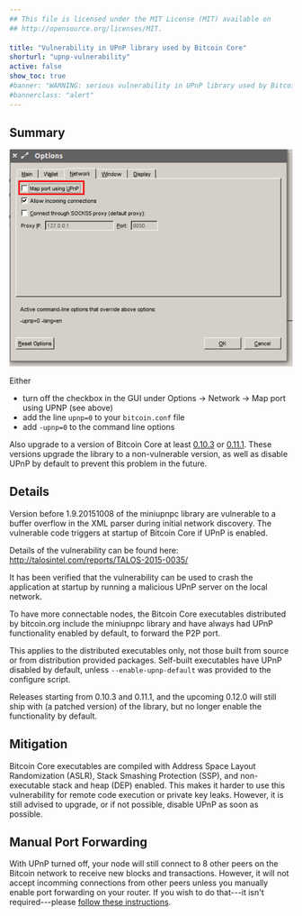```yaml
---
## This file is licensed under the MIT License (MIT) available on
## http://opensource.org/licenses/MIT.

title: "Vulnerability in UPnP library used by Bitcoin Core"
shorturl: "upnp-vulnerability"
active: false
show_toc: true
#banner: "WARNING: serious vulnerability in UPnP library used by Bitcoin Core (click here to read)"
#bannerclass: "alert"
---
```


<div class="post-content" markdown="1">

## Summary

![Disabling UPnP in the GUI](/img/alerts/disable_upnp.png)

Either

- turn off the checkbox in the GUI under Options → Network → Map port using UPNP (see above)
- add the line `upnp=0` to your `bitcoin.conf` file
- add `-upnp=0` to the command line options

Also upgrade to a version of Bitcoin Core at least [0.10.3](https://bitcoin.org/bin/bitcoin-core-0.10.3/)
or [0.11.1](https://bitcoin.org/en/download). These versions upgrade the
library to a non-vulnerable version, as well as disable UPnP by default to
prevent this problem in the future.
</div>

<div class="toccontent-block boxexpand expanded" markdown="1">

## Details

Version before 1.9.20151008 of the miniupnpc library are vulnerable to a buffer
overflow in the XML parser during initial network discovery. The
vulnerable code triggers at startup of Bitcoin Core if UPnP is enabled.

Details of the vulnerability can be found here: <http://talosintel.com/reports/TALOS-2015-0035/>

It has been verified that the vulnerability can be used to crash the
application at startup by running a malicious UPnP server on the local
network.

To have more connectable nodes, the Bitcoin Core executables distributed by
bitcoin.org include the miniupnpc library and have always had UPnP
functionality enabled by default, to forward the P2P port.

This applies to the distributed executables only, not those built from source or
from distribution provided packages. Self-built executables have UPnP disabled
by default, unless `--enable-upnp-default` was provided to the configure script.

Releases starting from 0.10.3 and 0.11.1, and the upcoming 0.12.0 will still ship
with (a patched version) of the library, but no longer enable the functionality by default.
</div>

<div class="toccontent-block boxexpand expanded" markdown="1">

## Mitigation

Bitcoin Core executables are compiled with Address Space Layout Randomization (ASLR),
Stack Smashing Protection (SSP), and non-executable stack and heap (DEP) enabled. This
makes it harder to use this vulnerability for remote code execution or private
key leaks. However, it is still advised to upgrade, or if not possible, disable
UPnP as soon as possible.
</div>

<div class="toccontent-block boxexpand expanded" markdown="1">

## Manual Port Forwarding

With UPnP turned off, your node will still connect to 8 other peers on
the Bitcoin network to receive new blocks and transactions.  However, it
will not accept incomming connections from other peers unless you
manually enable port forwarding on your router.  If you wish to do
that---it isn't required---please [follow these
instructions](/en/full-node#network-configuration).
</div>
